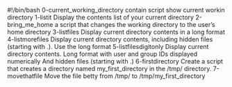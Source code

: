 #!/bin/bash
0-current_working_directory contain script show current workin directory
1-listit Display the contents list of your current directory
2-bring_me_home a script that changes the working directory to the user’s home directory
3-listfiles Display current directory contents in a long format
4-listmorefiles Display current directory contents, including hidden files (starting with .). Use the long format
5-listfilesdigitonly Display current directory contents.
Long format
with user and group IDs displayed numerically
And hidden files (starting with .)
6-firstdirectory Create a script that creates a directory named my_first_directory in the /tmp/ directory.
7-movethatfile Move the file betty from /tmp/ to /tmp/my_first_directory
